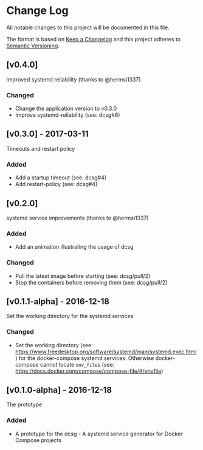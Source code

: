 # Change Log
All notable changes to this project will be documented in this file.

The format is based on [Keep a Changelog](http://keepachangelog.com/)
and this project adheres to [Semantic Versioning](http://semver.org/).

## [v0.4.0]

Improved systemd reliability (thanks to @hermsi1337)

### Changed
- Change the application version to v0.3.0
- Improve systemd-reliability (see: dcsg#6)

## [v0.3.0] - 2017-03-11

Timeouts and restart policy

### Added
- Add a startup timeout (see: dcsg#4)
- Add restart-policy (see: dcsg#4)

## [v0.2.0]

systemd service improvements (thanks to @hermsi1337)

### Added
- Add an animation illustrating the usage of dcsg

### Changed
- Pull the latest image before starting (see: dcsg/pull/2)
- Stop the containers before removing them (see: dcsg/pull/2)

## [v0.1.1-alpha] - 2016-12-18

Set the working directory for the systemd services

### Changed
- Set the working directory (see: https://www.freedesktop.org/software/systemd/man/systemd.exec.html) for the docker-compose systemd services. Otherwise docker-compose cannot locate `env_file`s (see: https://docs.docker.com/compose/compose-file/#/envfile)

## [v0.1.0-alpha] - 2016-12-18

The prototype

### Added
- A prototype for the dcsg - A systemd service generator for Docker Compose projects
